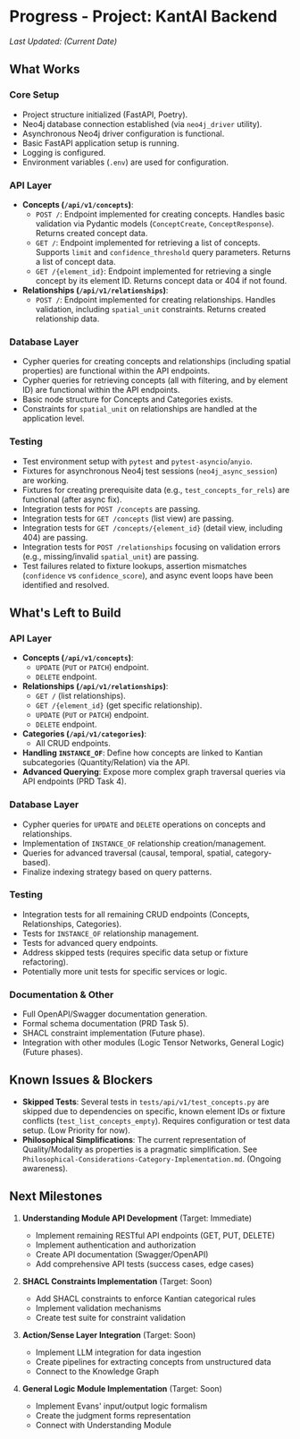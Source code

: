 # Progress - Project: KantAI Backend

*Last Updated: (Current Date)*

## What Works

### Core Setup
- Project structure initialized (FastAPI, Poetry).
- Neo4j database connection established (via `neo4j_driver` utility).
- Asynchronous Neo4j driver configuration is functional.
- Basic FastAPI application setup is running.
- Logging is configured.
- Environment variables (`.env`) are used for configuration.

### API Layer
- **Concepts (`/api/v1/concepts`)**:
  - `POST /`: Endpoint implemented for creating concepts. Handles basic validation via Pydantic models (`ConceptCreate`, `ConceptResponse`). Returns created concept data.
  - `GET /`: Endpoint implemented for retrieving a list of concepts. Supports `limit` and `confidence_threshold` query parameters. Returns a list of concept data.
  - `GET /{element_id}`: Endpoint implemented for retrieving a single concept by its element ID. Returns concept data or 404 if not found.
- **Relationships (`/api/v1/relationships`)**:
  - `POST /`: Endpoint implemented for creating relationships. Handles validation, including `spatial_unit` constraints. Returns created relationship data.

### Database Layer
- Cypher queries for creating concepts and relationships (including spatial properties) are functional within the API endpoints.
- Cypher queries for retrieving concepts (all with filtering, and by element ID) are functional within the API endpoints.
- Basic node structure for Concepts and Categories exists.
- Constraints for `spatial_unit` on relationships are handled at the application level.

### Testing
- Test environment setup with `pytest` and `pytest-asyncio`/`anyio`.
- Fixtures for asynchronous Neo4j test sessions (`neo4j_async_session`) are working.
- Fixtures for creating prerequisite data (e.g., `test_concepts_for_rels`) are functional (after async fix).
- Integration tests for `POST /concepts` are passing.
- Integration tests for `GET /concepts` (list view) are passing.
- Integration tests for `GET /concepts/{element_id}` (detail view, including 404) are passing.
- Integration tests for `POST /relationships` focusing on validation errors (e.g., missing/invalid `spatial_unit`) are passing.
- Test failures related to fixture lookups, assertion mismatches (`confidence` vs `confidence_score`), and async event loops have been identified and resolved.

## What's Left to Build

### API Layer
- **Concepts (`/api/v1/concepts`)**:
  - `UPDATE` (`PUT` or `PATCH`) endpoint.
  - `DELETE` endpoint.
- **Relationships (`/api/v1/relationships`)**:
  - `GET /` (list relationships).
  - `GET /{element_id}` (get specific relationship).
  - `UPDATE` (`PUT` or `PATCH`) endpoint.
  - `DELETE` endpoint.
- **Categories (`/api/v1/categories`)**:
  - All CRUD endpoints.
- **Handling `INSTANCE_OF`**: Define how concepts are linked to Kantian subcategories (Quantity/Relation) via the API.
- **Advanced Querying**: Expose more complex graph traversal queries via API endpoints (PRD Task 4).

### Database Layer
- Cypher queries for `UPDATE` and `DELETE` operations on concepts and relationships.
- Implementation of `INSTANCE_OF` relationship creation/management.
- Queries for advanced traversal (causal, temporal, spatial, category-based).
- Finalize indexing strategy based on query patterns.

### Testing
- Integration tests for all remaining CRUD endpoints (Concepts, Relationships, Categories).
- Tests for `INSTANCE_OF` relationship management.
- Tests for advanced query endpoints.
- Address skipped tests (requires specific data setup or fixture refactoring).
- Potentially more unit tests for specific services or logic.

### Documentation & Other
- Full OpenAPI/Swagger documentation generation.
- Formal schema documentation (PRD Task 5).
- SHACL constraint implementation (Future phase).
- Integration with other modules (Logic Tensor Networks, General Logic) (Future phases).

## Known Issues & Blockers

- **Skipped Tests**: Several tests in `tests/api/v1/test_concepts.py` are skipped due to dependencies on specific, known element IDs or fixture conflicts (`test_list_concepts_empty`). Requires configuration or test data setup. (Low Priority for now).
- **Philosophical Simplifications**: The current representation of Quality/Modality as properties is a pragmatic simplification. See `Philosophical-Considerations-Category-Implementation.md`. (Ongoing awareness).

## Next Milestones

1. **Understanding Module API Development** (Target: Immediate)
   - Implement remaining RESTful API endpoints (GET, PUT, DELETE)
   - Implement authentication and authorization
   - Create API documentation (Swagger/OpenAPI)
   - Add comprehensive API tests (success cases, edge cases)

2. **SHACL Constraints Implementation** (Target: Soon)
   - Add SHACL constraints to enforce Kantian categorical rules
   - Implement validation mechanisms
   - Create test suite for constraint validation

3. **Action/Sense Layer Integration** (Target: Soon)
   - Implement LLM integration for data ingestion
   - Create pipelines for extracting concepts from unstructured data
   - Connect to the Knowledge Graph

4. **General Logic Module Implementation** (Target: Soon)
   - Implement Evans' input/output logic formalism
   - Create the judgment forms representation
   - Connect with Understanding Module 